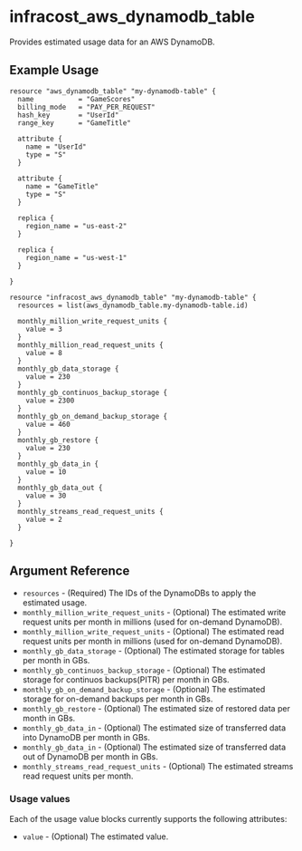 # infracost_aws_dynamodb_table

Provides estimated usage data for an AWS DynamoDB.

## Example Usage

```hcl
resource "aws_dynamodb_table" "my-dynamodb-table" {
  name           = "GameScores"
  billing_mode   = "PAY_PER_REQUEST"
  hash_key       = "UserId"
  range_key      = "GameTitle"

  attribute {
    name = "UserId"
    type = "S"
  }

  attribute {
    name = "GameTitle"
    type = "S"
  }

  replica {
    region_name = "us-east-2"
  }

  replica {
    region_name = "us-west-1"
  }

}

resource "infracost_aws_dynamodb_table" "my-dynamodb-table" {
  resources = list(aws_dynamodb_table.my-dynamodb-table.id)

  monthly_million_write_request_units {
    value = 3
  }
  monthly_million_read_request_units {
    value = 8
  }
  monthly_gb_data_storage {
    value = 230
  }
  monthly_gb_continuos_backup_storage {
    value = 2300
  }
  monthly_gb_on_demand_backup_storage {
    value = 460
  }
  monthly_gb_restore {
    value = 230
  }
  monthly_gb_data_in {
    value = 10
  }
  monthly_gb_data_out {
    value = 30
  }
  monthly_streams_read_request_units {
    value = 2
  }

}
```

## Argument Reference

* `resources` - (Required) The IDs of the DynamoDBs to apply the estimated usage.
* `monthly_million_write_request_units` - (Optional) The estimated write request units per month in millions (used for on-demand DynamoDB).
* `monthly_million_write_request_units` - (Optional) The estimated read request units per month in millions (used for on-demand DynamoDB).
* `monthly_gb_data_storage` - (Optional) The estimated storage for tables per month in GBs.
* `monthly_gb_continuos_backup_storage` - (Optional) The estimated storage for continuos backups(PITR) per month in GBs.
* `monthly_gb_on_demand_backup_storage` - (Optional) The estimated storage for on-demand backups per month in GBs.
* `monthly_gb_restore` - (Optional) The estimated size of restored data per month in GBs.
* `monthly_gb_data_in` - (Optional) The estimated size of transferred data into DynamoDB per month in GBs.
* `monthly_gb_data_in` - (Optional) The estimated size of transferred data out of DynamoDB per month in GBs.
* `monthly_streams_read_request_units` - (Optional) The estimated streams read request units per month.

### Usage values

Each of the usage value blocks currently supports the following attributes:

* `value` - (Optional) The estimated value.

